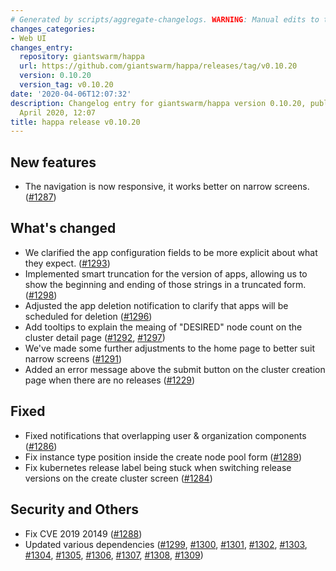```yaml
---
# Generated by scripts/aggregate-changelogs. WARNING: Manual edits to this files will be overwritten.
changes_categories:
- Web UI
changes_entry:
  repository: giantswarm/happa
  url: https://github.com/giantswarm/happa/releases/tag/v0.10.20
  version: 0.10.20
  version_tag: v0.10.20
date: '2020-04-06T12:07:32'
description: Changelog entry for giantswarm/happa version 0.10.20, published on 06
  April 2020, 12:07
title: happa release v0.10.20
---
```


## New features

- The navigation is now responsive, it works better on narrow screens. ([#1287](https://github.com/giantswarm/happa/pull/1287))

## What's changed

- We clarified the app configuration fields to be more explicit about what they expect. ([#1293](https://github.com/giantswarm/happa/pull/1293))
- Implemented smart truncation for the version of apps, allowing us to show the beginning and ending of those strings in a truncated form.([#1298](https://github.com/giantswarm/happa/pull/1298))
- Adjusted the app deletion notification to clarify that apps will be scheduled for deletion ([#1296](https://github.com/giantswarm/happa/pull/1296))
- Add tooltips to explain the meaing of "DESIRED" node count on the cluster detail page ([#1292](https://github.com/giantswarm/happa/pull/1292), [#1297](https://github.com/giantswarm/happa/pull/1297))
- We've made some further adjustments to the home page to better suit narrow screens ([#1291](https://github.com/giantswarm/happa/pull/1291))
- Added an error message above the submit button on the cluster creation page when there are no releases ([#1229](https://github.com/giantswarm/happa/pull/1229))

## Fixed

- Fixed notifications that overlapping user & organization components ([#1286](https://github.com/giantswarm/happa/pull/1286))
- Fix instance type position inside the create node pool form ([#1289](https://github.com/giantswarm/happa/pull/1289))
- Fix kubernetes release label being stuck when switching release versions on the create cluster screen ([#1284](https://github.com/giantswarm/happa/pull/1284))

## Security and Others

- Fix CVE 2019 20149 ([#1288](https://github.com/giantswarm/happa/pull/1288))
- Updated various dependencies ([#1299](https://github.com/giantswarm/happa/pull/1299), [#1300](https://github.com/giantswarm/happa/pull/1300), [#1301](https://github.com/giantswarm/happa/pull/1301), [#1302](https://github.com/giantswarm/happa/pull/1302), [#1303](https://github.com/giantswarm/happa/pull/1303), [#1304](https://github.com/giantswarm/happa/pull/1304), [#1305](https://github.com/giantswarm/happa/pull/1305), [#1306](https://github.com/giantswarm/happa/pull/1306), [#1307](https://github.com/giantswarm/happa/pull/1307), [#1308](https://github.com/giantswarm/happa/pull/1308), [#1309](https://github.com/giantswarm/happa/pull/1309))

